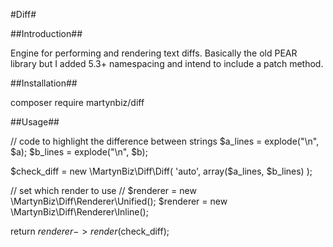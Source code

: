 #Diff#

##Introduction##

Engine for performing and rendering text diffs. Basically the old PEAR library
but I added 5.3+ namespacing and intend to include a patch method.

##Installation##

composer require martynbiz/diff

##Usage##

// code to highlight the difference between strings
$a_lines = explode("\n", $a);
$b_lines = explode("\n", $b);

$check_diff = new \MartynBiz\Diff\Diff( 'auto', array($a_lines, $b_lines) );

// set which render to use
// $renderer = new \MartynBiz\Diff\Renderer\Unified();
$renderer = new \MartynBiz\Diff\Renderer\Inline();

return $renderer->render($check_diff);
